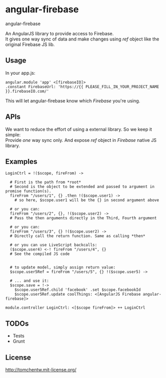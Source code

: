 angular-firebase
================

angular-firebase

An AngularJS library to provide access to Firebase.  
It gives one way sync of data and make changes using *ref* object like the original Firebase JS lib.  


Usage
----------
In your app.js:

```LiveScript
angular.module 'app' <[firebaseIO]>
.constant FirebaseUrl: 'https://{{ PLEASE_FILL_IN_YOUR_PROJECT_NAME }}.firebaseIO.com/'
```
This will let angular-firebase know which *Firebase* you're using.

APIs
----------
We want to reduce the effort of using a external library. So we keep it simple:  
Provide *one* way sync only. And expose *ref* object in *Firebase* native JS library.

Examples
----------
```LiveScript
LoginCtrl = !($scope, fireFrom) ->
  
  # First is the path from *root*
  # Second is the object to be extended and passed to argument in promise function(s).
  fireFrom "/users/1", {} .then !($scope.user1) ->
    # so here, $scope.user1 will be the {} in second argument above
  
  # or you can:
  fireFrom "/users/2", {}, !($scope.user2) ->
  # Pass the then arguments directly in the Third, Fourth argument

  # or you can:
  fireFrom "/users/3", {} !($scope.user2) ->
  # Directly call the return function. Same as calling *then*

  # or you can use LiveScript backcalls:
  ($scope.user4) <-! fireFrom "/users/4", {}
  # See the compiled JS code


  # to update model, simply assign return value:
  $scope.user5Ref = fireFrom "/users/5", {} !($scope.user5) ->

  # ... and use it:
  $scope.save = !->
    $scope.user5Ref.child 'facebook' .set $scope.facebookId
    $scope.user5Ref.update coolThings: <[AngularJS Firebase angular-firebase]>

module.controller LoginCtrl: <[$scope fireFrom]> ++ LoginCtrl

```

TODOs
----------
* Tests
* Grunt


License
----------
http://tomchentw.mit-license.org/
